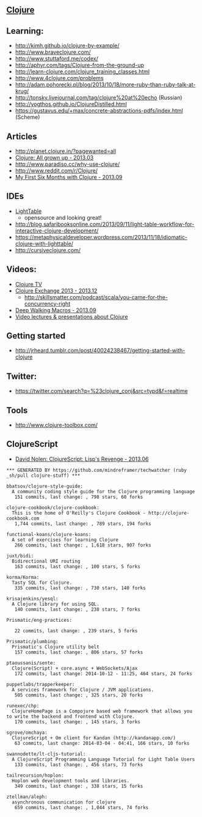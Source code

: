 ## [Clojure](http://clojure.org/)


## Learning:
  - http://kimh.github.io/clojure-by-example/
  - http://www.braveclojure.com/
  - http://www.stuttaford.me/codex/
  - http://aphyr.com/tags/Clojure-from-the-ground-up
  - http://learn-clojure.com/clojure_training_classes.html
  - http://www.4clojure.com/problems
  - http://adam.pohorecki.pl/blog/2013/10/18/more-ruby-than-ruby-talk-at-krug/
  - http://tonsky.livejournal.com/tag/clojure%20at%20echo (Russian)
  - http://yogthos.github.io/ClojureDistilled.html
  - https://gustavus.edu/+max/concrete-abstractions-pdfs/index.html (Scheme)

## Articles
  - http://planet.clojure.in/?pagewanted=all
  - [Clojure: All grown up - 2013.03]( http://wit.io/posts/clojure-all-grown-up)
  - http://www.paradiso.cc/why-use-clojure/
  - http://www.reddit.com/r/Clojure/
  - [My First Six Months with Clojure - 2013.09](http://the-arm.com/programming/2013/09/01/my-first-six-months-with-clojure/)

## IDEs
  - [LightTable](http://docs.lighttable.com/tutorials/full/)
    - opensource and looking great!
  - http://blog.safaribooksonline.com/2013/09/11/light-table-workflow-for-interactive-clojure-development/
  - https://metaphysicaldeveloper.wordpress.com/2013/11/18/idiomatic-clojure-with-lighttable/
  - http://cursiveclojure.com/

## Videos:
  - [Clojure TV](http://www.youtube.com/user/ClojureTV?feature=watch)
  - [Clojure Exchange 2013 - 2013.12](http://skillsmatter.com/event/scala/clojure-exchange-2013)
    - http://skillsmatter.com/podcast/scala/you-came-for-the-concurrency-right
  - [Deep Walking Macros - 2013.09](http://www.youtube.com/watch?v=HXfDK1OYpco)
  - [Video lectures & presentations about Clojure](http://alexott.net/en/clojure/video.html)


## Getting started
  - http://jrheard.tumblr.com/post/40024238467/getting-started-with-clojure


## Twitter:
  - https://twitter.com/search?q=%23clojure_conj&src=typd&f=realtime


## Tools
  - http://www.clojure-toolbox.com/

## ClojureScript
  - [David Nolen: ClojureScript: Lisp's Revenge - 2013.06](http://vimeo.com/68334908?)

<!-- PROJECTS_LIST_START -->
    *** GENERATED BY https://github.com/mindreframer/techwatcher (ruby _sh/pull clojure-stuff) ***

    bbatsov/clojure-style-guide:
      A community coding style guide for the Clojure programming language
       151 commits, last change: , 798 stars, 60 forks

    clojure-cookbook/clojure-cookbook:
      This is the home of O'Reilly's Clojure Cookbook - http://clojure-cookbook.com
       1,744 commits, last change: , 789 stars, 194 forks

    functional-koans/clojure-koans:
      A set of exercises for learning Clojure
       266 commits, last change: , 1,618 stars, 907 forks

    juxt/bidi:
      Bidirectional URI routing
       163 commits, last change: , 100 stars, 5 forks

    korma/Korma:
      Tasty SQL for Clojure.
       335 commits, last change: , 730 stars, 140 forks

    krisajenkins/yesql:
      A Clojure library for using SQL.
       140 commits, last change: , 230 stars, 7 forks

    Prismatic/eng-practices:

       22 commits, last change: , 239 stars, 5 forks

    Prismatic/plumbing:
      Prismatic's Clojure utility belt
       157 commits, last change: , 806 stars, 57 forks

    ptaoussanis/sente:
      Clojure(Script) + core.async + WebSockets/Ajax
       172 commits, last change: 2014-10-12 - 11:25, 464 stars, 24 forks

    puppetlabs/trapperkeeper:
      A services framework for Clojure / JVM applications.
       505 commits, last change: , 325 stars, 20 forks

    runexec/chp:
      ClojureHomePage is a Compojure based web framework that allows you to write the backend and frontend with Clojure.
       170 commits, last change: , 145 stars, 3 forks

    sgrove/omchaya:
      ClojureScript + Om client for Kandan (http://kandanapp.com/)
       63 commits, last change: 2014-03-04 - 04:41, 166 stars, 10 forks

    swannodette/lt-cljs-tutorial:
      A ClojureScript Programming Language Tutorial for Light Table Users
       133 commits, last change: , 456 stars, 73 forks

    tailrecursion/hoplon:
      Hoplon web development tools and libraries.
       349 commits, last change: , 338 stars, 15 forks

    ztellman/aleph:
      asynchronous communication for clojure
       659 commits, last change: , 1,044 stars, 74 forks
<!-- PROJECTS_LIST_END -->
